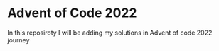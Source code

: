 # Advent of Code 2022

In this reposiroty I will be adding my solutions in Advent of code 2022 journey